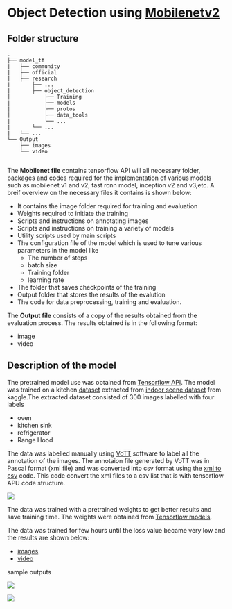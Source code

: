 # Object Detection using [Mobilenetv2](https://github.com/tensorflow/models/tree/master/research/object_detection)

## Folder structure
```
.
├── model_tf
|   ├── community
|   ├── official
|   ├── research
|       ├── ...
|       ├── object_detection
|           ├── Training
|           ├── models
|           ├── protos
|           ├── data_tools
|           └── ...
|       └── ...
|   └── ...
└── Output
    ├── images
    └── video


```

The **Mobilenet file** contains tensorflow API will all necessary folder, packages and codes required for the implementation of various models such as mobilenet v1 and v2, fast rcnn  model, inception v2 and v3,etc. A breif overview on the necessary files it contains is shown below:
- It contains the image folder required for training and evaluation 
- Weights required to initiate the training 
- Scripts and instructions on annotating images
- Scripts and instructions on training a variety of models
- Utility scripts used by main scripts
- The configuration file of the model which is used to tune various parameters in the model like
   - The number of steps 
   - batch size
   - Training folder
   - learning rate
- The folder that saves checkpoints of the training
- Output folder that stores the results of the evalution
- The code for data preprocessing, training and evaluation. 

The **Output file** consists of a copy of the results obtained from the evaluation process. The results obtained is in the following format:
- image
- video


## Description of the model

The pretrained model use was obtained from [Tensorflow API](https://github.com/tensorflow/models/tree/master/research/object_detection). The model was trained on a kitchen [dataset](https://github.com/osman-95/Project_Progress_2/tree/master/Project_tasks/Mobilenet/models_Tf/research/object_detection/images) extracted from [indoor scene dataset](https://www.kaggle.com/itsahmad/indoor-scenes-cvpr-2019) from kaggle.The extracted dataset consisted of 300 images labelled with four labels
- oven
- kitchen sink
- refrigerator
- Range Hood

The data was labelled manually using [VoTT](https://github.com/microsoft/VoTT) software to label all the annotation of the images. The annotaion file generated by VoTT was in Pascal format (xml file) and was converted into csv format  using the [xml to csv](https://github.com/osman-95/Project_Progress_2/blob/master/Project_tasks/Mobilenet/models_Tf/research/object_detection/xml_to_csv.py ) code. This code convert the xml files to a csv list that is with tensorflow APU code structure. 

![](https://github.com/osman-95/Project_Progress_2/blob/master/ReadMe_img/Capture21211.PNG)

The data was trained with a pretrained weights to get better results and save training time. The weights were obtained from [Tensorflow models](https://github.com/osman-95/Project_Progress_2/blob/master/Project_tasks/Mobilenet/models_Tf/research/object_detection/g3doc/detection_model_zoo.md).

The data was trained for few hours until the loss value became very low and the results are shown below:
- [images](https://github.com/osman-95/Project_Progress_2/tree/master/Project_tasks/Mobilenet/)
- [video](https://github.com/osman-95/Project_Progress_2/tree/master/Project_tasks/Mobilenet/)

sample outputs

 ![](https://github.com/osman-95/Project_Progress_2/blob/master/Project_tasks/Mobilenet/Output/M_img2.png)
 
  ![](https://github.com/osman-95/Project_Progress_2/blob/master/Project_tasks/Mobilenet/Output/M_img.png)
  








